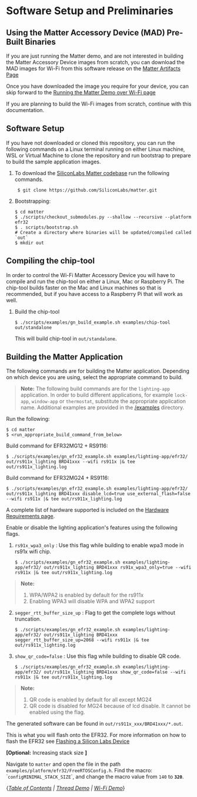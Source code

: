 # Software Setup and Preliminaries

## Using the Matter Accessory Device (MAD) Pre-Built Binaries

If you are just running the Matter demo, and are not interested in building the
Matter Accessory Device images from scratch, you can download the MAD images for
Wi-Fi from this software release on the
[Matter Artifacts Page](../prerequisites/ARTIFACTS.md)

Once you have downloaded the image you require for your device, you can skip
forward to the [Running the Matter Demo over Wi-Fi page](./RUN_DEMO.md)

If you are planning to build the Wi-Fi images from scratch, 
continue with this documentation.

## Software Setup

If you have not downloaded or cloned this repository, you can run the following
commands on a Linux terminal running on either Linux machine, WSL or Virtual
Machine to clone the repository and run bootstrap to prepare to build the sample
application images.

1. To download the
   [SiliconLabs Matter codebase](https://github.com/SiliconLabs/matter.git) run
   the following commands.

    ```shell
     $ git clone https://github.com/SiliconLabs/matter.git
    ```

2. Bootstrapping:

    ```shell
    $ cd matter
    $ ./scripts/checkout_submodules.py --shallow --recursive --platform efr32
    $ . scripts/bootstrap.sh
    # Create a directory where binaries will be updated/compiled called `out`
    $ mkdir out
    ```

## Compiling the chip-tool

In order to control the Wi-Fi Matter Accessory Device you will have to compile
and run the chip-tool on either a Linux, Mac or Raspberry Pi. The chip-tool builds
faster on the Mac and Linux machines so that is recommended, but if you have
access to a Raspberry Pi that will work as well.

1. Build the chip-tool

    ```shell
    $ ./scripts/examples/gn_build_example.sh examples/chip-tool out/standalone
    ```

    This will build chip-tool in `out/standalone`.

## Building the Matter Application

The following commands are for building the Matter application. Depending on which device
you are using, select the appropriate command to build.

> **Note:** 
> The following build commands are for the `lighting-app` application. In order to build different applications, for example `lock-app`, `window-app` or `thermostat`, substitute the appropriate application name.
> Additional examples are provided in the [/examples](../../../examples/) directory.

Run the following:

```shell
$ cd matter
$ <run_appropriate_build_command_from_below>
```

Build command for EFR32MG12 + RS9116:

```shell
$ ./scripts/examples/gn_efr32_example.sh examples/lighting-app/efr32/ out/rs911x_lighting BRD41xxx --wifi rs911x |& tee out/rs911x_lighting.log
```

Build command for EFR32MG24 + RS9116:

```shell
$ ./scripts/examples/gn_efr32_example.sh examples/lighting-app/efr32/ out/rs911x_lighting BRD41xxx disable_lcd=true use_external_flash=false --wifi rs911x |& tee out/rs911x_lighting.log
```

A complete list of hardware supported is included on the [Hardware Requirements page](../prerequisites/HARDWARE_REQUIREMENTS.md).

Enable or disable the lighting application's features using the following flags.

1.  `rs91x_wpa3_only` : Use this flag while building to enable wpa3 mode in rs91x wifi chip.

    ```shell
    $ ./scripts/examples/gn_efr32_example.sh examples/lighting-app/efr32/ out/rs911x_lighting BRD41xxx rs91x_wpa3_only=true --wifi rs911x |& tee out/rs911x_lighting.log
    ```

> **Note:** 
> 1. WPA/WPA2 is enabled by default for the rs911x
> 2. Enabling WPA3 will disable WPA and WPA2 support

2.  `segger_rtt_buffer_size_up` : Flag to get the complete logs without truncation.

    ```shell
    $ ./scripts/examples/gn_efr32_example.sh examples/lighting-app/efr32/ out/rs911x_lighting BRD41xxx segger_rtt_buffer_size_up=2068 --wifi rs911x |& tee out/rs911x_lighting.log
    ```
3.  `show_qr_code=false` : Use this flag while building to disable QR code.

    ```shell
    $ ./scripts/examples/gn_efr32_example.sh examples/lighting-app/efr32/ out/rs911x_lighting BRD41xxx show_qr_code=false --wifi rs911x |& tee out/rs911x_lighting.log
    ```
>    **Note:**
>    1. QR code is enabled by default for all except MG24
>    2. QR code is disabled for MG24 because of lcd disable. It cannot be enabled using the flag.

The generated software can be found in
`out/rs911x_xxx/BRD41xxx/*.out`.

This is what you will flash onto the EFR32. For more information on how to flash
the EFR32 see
[Flashing a Silicon Labs Device](../general/FLASH_SILABS_DEVICE.md)

**[Optional:** Increasing stack size **]** 

Navigate to
`matter` and open the file in the path
`examples/platform/efr32/FreeRTOSConfig.h`. Find the macro:
\``configMINIMAL_STACK_SIZE`\`, and change the macro value from `140` to
 **`320`**.

 

{*[Table of Contents](../README.md) | [Thread Demo](../thread/DEMO_OVERVIEW.md) |
[Wi-Fi Demo](./DEMO_OVERVIEW.md)*}
